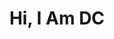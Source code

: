 <h1 align="center"> Hi, I Am DC </h1?
<h1 I Am Owner Of Disney Cinemas And Many Channels, I Am A Beginner Also A New Dev </hi>
